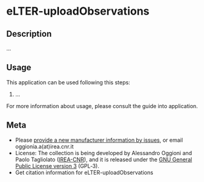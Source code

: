 eLTER-uploadObservations
======================

## Description
...

## Usage
This application can be used following this steps:
1. ...

For more information about usage, please consult the guide into application.

## Meta
* Please [provide a new manufacturer information by issues](https://github.com/oggioniale/eLTER-uploadObservations/issues), or email oggionia.a(at)irea.cnr.it
* License: The collection is being developed by Alessandro Oggioni and Paolo Tagliolato ([IREA-CNR](http://www.irea.cnr.it)), and it is released under the [GNU General Public License version 3](https://www.gnu.org/licenses/gpl-3.0.html) (GPL‑3).
* Get citation information for eLTER-uploadObservations
``` bibtex
```
